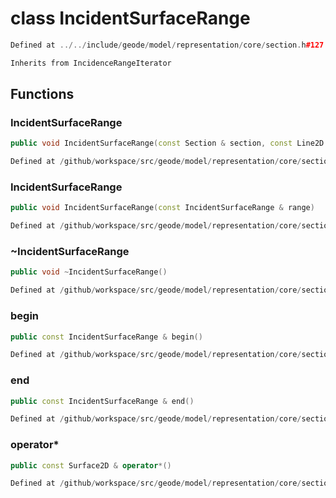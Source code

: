 # class IncidentSurfaceRange

```cpp
Defined at ../../include/geode/model/representation/core/section.h#127
```

```cpp
Inherits from IncidenceRangeIterator
```



## Functions

### IncidentSurfaceRange

```cpp
public void IncidentSurfaceRange(const Section & section, const Line2D & line)
```

```cpp
Defined at /github/workspace/src/geode/model/representation/core/section.cpp#201
```

### IncidentSurfaceRange

```cpp
public void IncidentSurfaceRange(const IncidentSurfaceRange & range)
```

```cpp
Defined at /github/workspace/src/geode/model/representation/core/section.cpp#208
```

### ~IncidentSurfaceRange

```cpp
public void ~IncidentSurfaceRange()
```

```cpp
Defined at /github/workspace/src/geode/model/representation/core/section.cpp#215
```

### begin

```cpp
public const IncidentSurfaceRange & begin()
```

```cpp
Defined at /github/workspace/src/geode/model/representation/core/section.cpp#217
```

### end

```cpp
public const IncidentSurfaceRange & end()
```

```cpp
Defined at /github/workspace/src/geode/model/representation/core/section.cpp#223
```

### operator*

```cpp
public const Surface2D & operator*()
```

```cpp
Defined at /github/workspace/src/geode/model/representation/core/section.cpp#229
```



